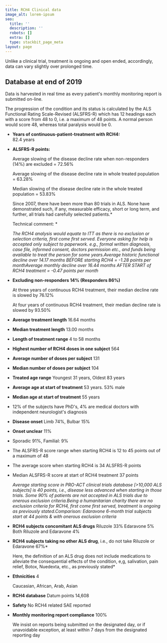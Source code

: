 ```yaml
---
title: RCH4 Clinical data
image_alt: lorem-ipsum
seo:
  title: ''
  description: ''
  robots: []
  extra: []
  type: stackbit_page_meta
layout: page
---
```

Unlike a clinical trial, treatment is ongoing and open ended, accordingly, data can vary slightly over prolonged time.

## Database at end of 2019

Data is harvested in real time as every patient's monthly monitoring report is submitted on-line.

The progression of the condition and its status is calculated by the ALS Functional Rating Scale-Revised (ALSFRS-R) which has 12 headings each with a score from 48 to 0, i.e. a maximum of 48 points.
A normal person would score 48, whereas total paralysis would be 0.

*   **Years of continuous-patient-treatment with RCH4:**\
    82.4 years

*   **ALSFRS-R points:**

    Average slowing of the disease decline rate when non-responders (14%) are excluded = 72.56%

    Average slowing of the disease decline rate in whole treated population = 63.28%

    Median slowing of the disease decline rate in the whole treated population = 53.83%

    Since 2007, there have been more than 80 trials in ALS. None have demonstrated such, if any, measurable efficacy, short or long term, and further, all trials had carefully selected patients.\*

    Technical comment:  \*

    *The RCH4 analysis would equate to ITT as there is no exclusion or selection criteria, first come first served. Everyone asking for help is accepted only subject to paperwork. e.g., formal written diagnosis, case file, informed consent, doctors permission etc., and funds being available to treat the person for some years.Average historic functional decline over 14.17 months BEFORE starting RCH4 = -1.28 points per monthAverage monthly decline over 16.44 months AFTER START of RCH4 treatment = -0.47 points per month*

*   **Excluding non-responders 14% (Responders 86%)**

    At three years of continuous RCH4 treatment, their median decline rate is slowed by 76.12%

    At four years of continuous RCH4 treatment, their median decline rate is slowed by 93.50%

*   ​**Average treatment length** 16.64 months

*   **Median treatment length** 13.00 months

*   **Length of treatment range** 4 to 58 months

*   **Highest number of RCH4 doses in one subject** 564

*   **Average number of doses per subject** 131

*   **Median number of doses per subject** 104

*   **Treated age range** Youngest 31 years, Oldest 83 years

*   **Average age at start of treatment** 53 years. 53% male

*   **Median age at start of treatment** 55 years

*   ​12% of the subjects have PhD's, 4% are medical doctors with independent neurologist's diagnosis

*   **Disease onset** Limb 74%, Bulbar 15%

*   **Onset unclear** 11%

*   Sporadic 91%, Familial: 9%

*   The ALSFRS-R score range when starting RCH4 is 12 to 45 points out of a maximum of 48

*   The average score when starting RCH4 is 34 ALSFRS-R points

*   Median ALSFRS-R score at start of RCH4 treatment 37 points

    *Average starting score in PRO-ACT clinical trials database \[>10,000 ALS subjects] is 40 points, i.e., disease less advanced when starting in those trials. Some 90% of patients are not accepted in ALS trials due to onerous exclusion criteria.Being a humanitarian charity there are no exclusion criteria for RCH4, first come first served, treatment is ongoing as previously stated.Comparison: Edaravone 6-month trial subjects start at 44 points & with onerous exclusion criteria*

*   **RCH4 subjects concomitant ALS drugs** Riluzole 33% Edaravone 5% Both Riluzole and Edaravone 4%

*   **RCH4 subjects taking no other ALS drug**, i.e., do not take Riluzole or Edaravone 67%\*

    Here, the definition of an ALS drug does not include medications to alleviate the consequential effects of the condition, e,g, salivation, pain relief, Botox, Nuedexta, etc., as previously stated\*

*   **Ethnicities** 4


    Caucasian, African, Arab, Asian

*   **RCH4 database** Datum points 14,608

*   **Safety** No RCH4 related SAE reported

*   **Monthly monitoring report compliance** 100%

    We insist on reports being submitted on the designated day, or if unavoidable exception, at least within 7 days from the designated reporting day
